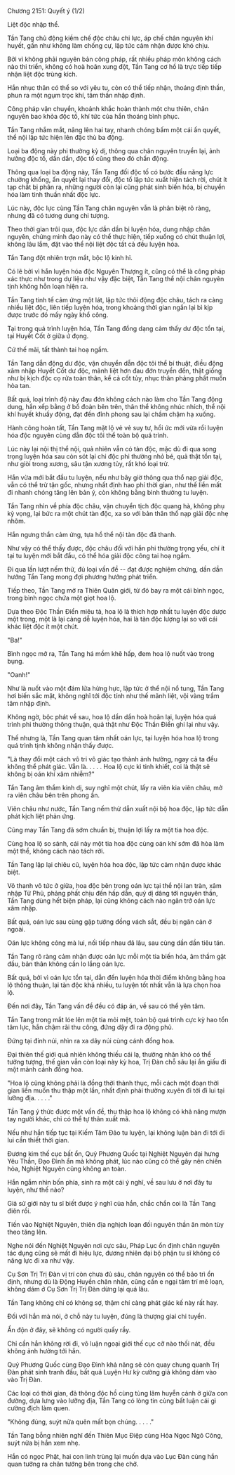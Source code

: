 




Chương 2151: Quyết ý (1/2)


Liệt độc nhập thể.

Tần Tang chủ động kiềm chế độc châu chi lực, áp chế chân nguyên khí huyết, gần như không làm chống cự, lập tức cảm nhận được khó chịu.

Bởi vì không phải nguyên bản công pháp, rất nhiều pháp môn không cách nào thi triển, không có hoà hoãn xung đột, Tần Tang cơ hồ là trực tiếp tiếp nhận liệt độc trùng kích.

Hắn nhục thân có thể so với yêu tu, còn có thể tiếp nhận, thoáng định thần, phun ra một ngụm trọc khí, tâm thần nhập định.

Công pháp vận chuyển, khoảnh khắc hoàn thành một chu thiên, chân nguyên bao khỏa độc tố, khí tức của hắn thoáng bình phục.

Tần Tang nhắm mắt, nâng lên hai tay, nhanh chóng bấm một cái ấn quyết, thể nội lập tức hiện lên đặc thù ba động.

Loại ba động này phi thường kỳ dị, thông qua chân nguyên truyền lại, ảnh hưởng độc tố, dần dần, độc tố cũng theo đó chấn động.

Thông qua loại ba động này, Tần Tang đối độc tố có bước đầu năng lực chưởng khống, ấn quyết lại thay đổi, độc tố lập tức xuất hiện tách rời, chút ít tạp chất bị phân ra, những người còn lại cũng phát sinh biến hóa, bị chuyển hóa làm tinh thuần nhất độc lực.

Lúc này, độc lực cùng Tần Tang chân nguyên vẫn là phân biệt rõ ràng, nhưng đã có tương dung chi tượng.

Theo thời gian trôi qua, độc lực dần dần bị luyện hóa, dung nhập chân nguyên, chứng minh đạo này có thể thực hiện, tiếp xuống có chút thuận lợi, không lâu lắm, đặt vào thể nội liệt độc tất cả đều luyện hóa.

Tần Tang đột nhiên trợn mắt, bộc lộ kinh hỉ.

Có lẽ bởi vì hắn luyện hóa độc Nguyên Thượng ít, cũng có thể là công pháp xác thực như trong dự liệu như vậy đặc biệt, Tần Tang thể nội chân nguyên tịnh không hỗn loạn hiện ra.

Tần Tang tinh tế cảm ứng một lát, lập tức thôi động độc châu, tách ra càng nhiều liệt độc, liên tiếp luyện hóa, trong khoảng thời gian ngắn lại bì kịp được trước đó mấy ngày khổ công.

Tại trong quá trình luyện hóa, Tần Tang đồng dạng cảm thấy dư độc tồn tại, tại Huyết Cốt ở giữa ứ đọng.

Cứ thế mãi, tất thành tai hoạ ngầm.

Tần Tang dẫn động dư độc, vận chuyển dẫn độc tôi thể bí thuật, điều động xâm nhập Huyết Cốt dư độc, mãnh liệt hơn đau đớn truyền đến, thật giống như bị kịch độc cọ rửa toàn thân, kể cả cốt tủy, nhục thân phảng phất muốn hòa tan.

Bất quá, loại trình độ này đau đớn không cách nào làm cho Tần Tang động dung, hắn xếp bằng ở bồ đoàn bên trên, thân thể không nhúc nhích, thể nội khí huyết khuấy động, đạt đến đỉnh phong sau lại chầm chậm hạ xuống.

Hành công hoàn tất, Tần Tang mặt lộ vẻ vẻ suy tư, hồi ức mới vừa rồi luyện hóa độc nguyên cùng dẫn độc tôi thể toàn bộ quá trình.

Lúc này lại nội thị thể nội, quả nhiên vẫn có tàn độc, mặc dù đi qua song trọng luyện hóa sau còn sót lại chi độc phi thường nhỏ bé, quả thật tồn tại, như giòi trong xương, sâu tận xương tủy, rất khó loại trừ.

Hắn vừa mới bắt đầu tu luyện, nếu như bây giờ thông qua thổ nạp giải độc, vẫn có thể trừ tận gốc, nhưng nhất định hao phí thời gian, như thế liền mất đi nhanh chóng tăng lên bản ý, còn không bằng bình thường tu luyện.

Tần Tang nhìn về phía độc châu, vận chuyển tịch độc quang hà, không phụ kỳ vọng, lại bức ra một chút tàn độc, xa so với bản thân thổ nạp giải độc nhẹ nhõm.

Hắn ngưng thần cảm ứng, tựa hồ thể nội tàn độc đã thanh.

Như vậy có thể thấy được, độc châu đối với hắn phi thường trọng yếu, chí ít tại tu luyện mới bắt đầu, có thể hóa giải độc công tai hoạ ngầm.

Đi qua lần lượt nếm thử, đủ loại vấn đề -- đạt được nghiệm chứng, dần dần hướng Tần Tang mong đợi phương hướng phát triển.

Tiếp theo, Tần Tang mở ra Thiên Quân giới, từ đó bay ra một cái bình ngọc, trong bình ngọc chứa một giọt hoa lộ.

Dựa theo Độc Thần Điển miêu tả, hoa lộ là thích hợp nhất tu luyện độc dược một trong, một là lại càng dễ luyện hóa, hai là tàn độc lượng lại so với cái khác liệt độc ít một chút.

"Ba!"

Bình ngọc mở ra, Tần Tang há mồm khẽ hấp, đem hoa lộ nuốt vào trong bụng.

"Oanh!"

Như là nuốt vào một đám lửa hừng hực, lập tức ở thể nội nổ tung, Tần Tang hơi biến sắc mặt, không nghĩ tới độc tính như thế mãnh liệt, vội vàng trầm tâm nhập định.

Không ngờ, bộc phát về sau, hoa lộ dần dần hoà hoãn lại, luyện hóa quá trình phi thường thông thuận, quả thật như Độc Thần Điển ghi lại như vậy.

Thế nhưng là, Tần Tang quan tâm nhất oán lực, tại luyện hóa hoa lộ trong quá trình tịnh không nhận thấy được.

"Là thay đổi một cách vô tri vô giác tạo thành ảnh hưởng, ngay cả ta đều không thể phát giác. Vẫn là. . . . . Hoa lộ cực kì tinh khiết, coi là thật sẽ không bị oán khí xâm nhiễm?"

Tần Tang âm thầm kinh dị, suy nghĩ một chút, lấy ra viên kia viên châu, mở ra viên châu bên trên phong ấn.

Viên châu như nước, Tần Tang nếm thử dẫn xuất nội bộ hoa độc, lập tức dẫn phát kịch liệt phản ứng.

Cũng may Tần Tang đã sớm chuẩn bị, thuận lợi lấy ra một tia hoa độc.

Cùng hoa lộ so sánh, cái này một tia hoa độc cùng oán khí sớm đã hòa làm một thể, không cách nào tách rời.

Tần Tang lập lại chiêu cũ, luyện hóa hoa độc, lập tức cảm nhận được khác biệt.

Vô thanh vô tức ở giữa, hoa độc bên trong oán lực tại thể nội lan tràn, xâm nhập Tử Phủ, phảng phất chịu đến hấp dẫn, quỷ dị dâng tới nguyên thần, Tần Tang dùng hết biện pháp, lại cũng không cách nào ngăn trở oán lực xâm nhập.

Bất quá, oán lực sau cùng gặp tường đồng vách sắt, đều bị ngăn cản ở ngoài.

Oán lực không công mà lui, nối tiếp nhau đã lâu, sau cùng dần dần tiêu tán.

Tần Tang rõ ràng cảm nhận được oán lực mỗi một tia biến hóa, âm thầm gật đầu, bản thân không cần lo lắng oán lực.

Bất quá, bởi vì oán lực tồn tại, dẫn đến luyện hóa thời điểm không bằng hoa lộ thông thuận, lại tàn độc khá nhiều, tu luyện tốt nhất vẫn là lựa chọn hoa lộ.

Đến nơi đây, Tần Tang vấn đề đều có đáp án, về sau có thể yên tâm.

Tần Tang trong mắt lóe lên một tia mỏi mệt, toàn bộ quá trình cực kỳ hao tổn tâm lực, hắn chậm rãi thu công, đứng dậy đi ra động phủ.

Đứng tại đỉnh núi, nhìn ra xa dãy núi cùng cánh đồng hoa.

Đại thiên thế giới quả nhiên không thiếu cái lạ, thường nhân khó có thể tưởng tượng, thế gian vẫn còn loại này kỳ hoa, Trị Đàn chỗ sâu lại ẩn giấu đi một mảnh cánh đồng hoa.

"Hoa lộ cũng không phải là đồng thời thành thục, mỗi cách một đoạn thời gian liền muốn thu thập một lần, nhất định phải thường xuyên đi tới đi lui tại lưỡng địa. . . . ."

Tần Tang ý thức được một vấn đề, thu thập hoa lộ không có khả năng mượn tay người khác, chỉ có thể tự thân xuất mã.

Nếu như hắn tiếp tục tại Kiếm Tâm Đảo tu luyện, lại không luận bàn đi tới đi lui cần thiết thời gian.

Đương kim thế cục bất ổn, Quỷ Phương Quốc tại Nghiệt Nguyên đại hưng Yêu Thần, Đạo Đình ẩn mà không phát, lúc nào cũng có thể gây nên chiến hỏa, Nghiệt Nguyên cũng không an toàn.

Hắn ngắm nhìn bốn phía, sinh ra một cái ý nghĩ, về sau lưu ở nơi đây tu luyện, như thế nào?

Giả sử giới này tu sĩ biết được ý nghĩ của hắn, chắc chắn coi là Tần Tang điên rồi.

Tiến vào Nghiệt Nguyên, thiên địa nghịch loạn đối nguyên thần ăn mòn tùy theo tăng lên.

Nghe nói đến Nghiệt Nguyên nơi cực sâu, Pháp Lục ổn định chân nguyên tác dụng cũng sẽ mất đi hiệu lực, đương nhiên đại bộ phận tu sĩ không có năng lực đi xa như vậy.

Cụ Sơn Trị Trị Đàn vị trí còn chưa đủ sâu, chân nguyên có thể bảo trì ổn định, nhưng dù là Động Huyền chân nhân, cũng cần e ngại tâm trí mê loạn, không dám ở Cụ Sơn Trị Trị Đàn dừng lại quá lâu.

Tần Tang không chỉ có không sợ, thậm chí càng phát giác kế này rất hay.

Đối với hắn mà nói, ở chỗ này tu luyện, đúng là thượng giai chi tuyển.

Ẩn độn ở đây, sẽ không có người quấy rầy.

Chỉ cần hắn không rời đi, vô luận ngoại giới thế cục cỡ nào thối nát, đều không ảnh hưởng tới hắn.

Quỷ Phương Quốc cùng Đạo Đình khả năng sẽ còn quay chung quanh Trị Đàn phát sinh tranh đấu, bất quá Luyện Hư kỳ cường giả không dám vào vào Trị Đàn.

Các loại có thời gian, đả thông độc hồ cùng tùng lâm huyễn cảnh ở giữa con đường, dựa lưng vào lưỡng địa, Tần Tang có lòng tin cùng bất luận cái gì cường địch làm quen.

"Không đúng, suýt nữa quên mất bọn chúng. . . . ."

Tần Tang bỗng nhiên nghĩ đến Thiên Mục Điệp cùng Hỏa Ngọc Ngô Công, suýt nữa bị hắn xem nhẹ.

Hắn có ngọc Phật, hai con linh trùng lại muốn dựa vào Lục Đàn cùng hắn quan tưởng ra chân tướng bên trong che chở.




